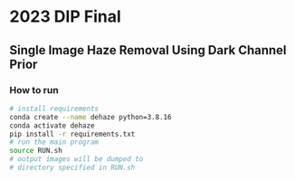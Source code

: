 # 2023 DIP Final

## Single Image Haze Removal Using Dark Channel Prior

### How to run

```bash
# install requirements
conda create --name dehaze python=3.8.16
conda activate dehaze
pip install -r requirements.txt
# run the main program
source RUN.sh
# output images will be dumped to
# directory specified in RUN.sh
```
